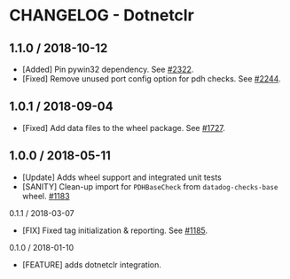 # CHANGELOG - Dotnetclr

## 1.1.0 / 2018-10-12

* [Added] Pin pywin32 dependency. See [#2322](https://github.com/DataDog/integrations-core/pull/2322).
* [Fixed] Remove unused port config option for pdh checks. See [#2244](https://github.com/DataDog/integrations-core/pull/2244).

## 1.0.1 / 2018-09-04

* [Fixed] Add data files to the wheel package. See [#1727](https://github.com/DataDog/integrations-core/pull/1727).

## 1.0.0 / 2018-05-11

* [Update] Adds wheel support and integrated unit tests
* [SANITY] Clean-up import for `PDHBaseCheck` from `datadog-checks-base` wheel. [#1183][]

0.1.1 / 2018-03-07

* [FIX] Fixed tag initialization & reporting. See [#1185][].

0.1.0 / 2018-01-10

* [FEATURE] adds dotnetclr integration.

<!--- The following link definition list is generated by PimpMyChangelog --->
[#1183]: https://github.com/DataDog/integrations-core/issues/1183
[#1185]: https://github.com/DataDog/integrations-core/issues/1185
